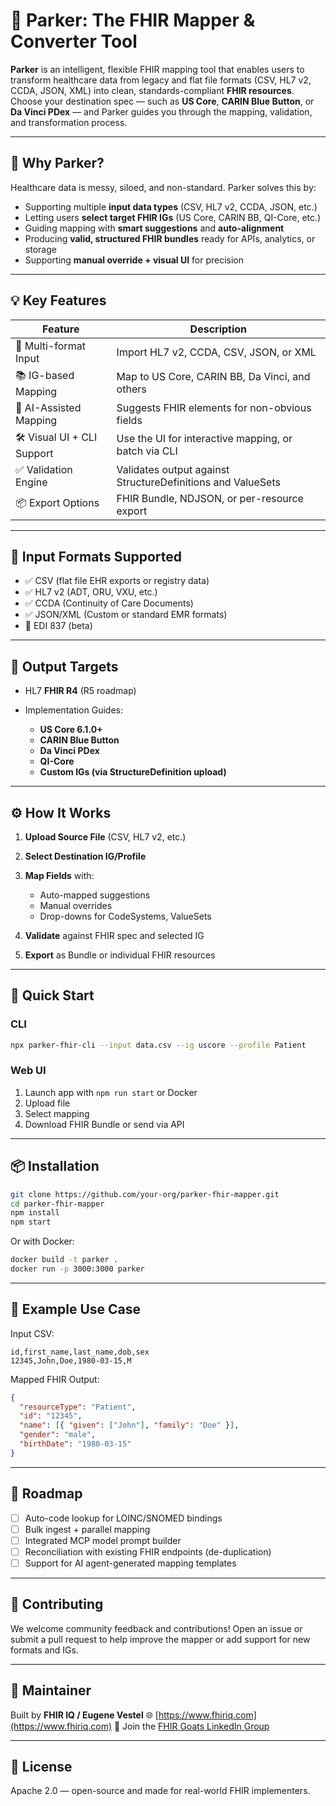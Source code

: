 

# 🔄 Parker: The FHIR Mapper & Converter Tool

**Parker** is an intelligent, flexible FHIR mapping tool that enables users to transform healthcare data from legacy and flat file formats (CSV, HL7 v2, CCDA, JSON, XML) into clean, standards-compliant **FHIR resources**. Choose your destination spec — such as **US Core**, **CARIN Blue Button**, or **Da Vinci PDex** — and Parker guides you through the mapping, validation, and transformation process.

---

## 🧭 Why Parker?

Healthcare data is messy, siloed, and non-standard. Parker solves this by:

* Supporting multiple **input data types** (CSV, HL7 v2, CCDA, JSON, etc.)
* Letting users **select target FHIR IGs** (US Core, CARIN BB, QI-Core, etc.)
* Guiding mapping with **smart suggestions** and **auto-alignment**
* Producing **valid, structured FHIR bundles** ready for APIs, analytics, or storage
* Supporting **manual override + visual UI** for precision

---

## 💡 Key Features

| Feature                    | Description                                                 |
| -------------------------- | ----------------------------------------------------------- |
| 🧾 Multi-format Input      | Import HL7 v2, CCDA, CSV, JSON, or XML                      |
| 📚 IG-based Mapping        | Map to US Core, CARIN BB, Da Vinci, and others              |
| 🧠 AI-Assisted Mapping     | Suggests FHIR elements for non-obvious fields               |
| 🛠 Visual UI + CLI Support | Use the UI for interactive mapping, or batch via CLI        |
| ✅ Validation Engine        | Validates output against StructureDefinitions and ValueSets |
| 📦 Export Options          | FHIR Bundle, NDJSON, or per-resource export                 |

---

## 📂 Input Formats Supported

* ✅ CSV (flat file EHR exports or registry data)
* ✅ HL7 v2 (ADT, ORU, VXU, etc.)
* ✅ CCDA (Continuity of Care Documents)
* ✅ JSON/XML (Custom or standard EMR formats)
* 🧪 EDI 837 (beta)

---

## 🎯 Output Targets

* HL7 **FHIR R4** (R5 roadmap)
* Implementation Guides:

  * **US Core 6.1.0+**
  * **CARIN Blue Button**
  * **Da Vinci PDex**
  * **QI-Core**
  * **Custom IGs (via StructureDefinition upload)**

---

## ⚙️ How It Works

1. **Upload Source File** (CSV, HL7 v2, etc.)
2. **Select Destination IG/Profile**
3. **Map Fields** with:

   * Auto-mapped suggestions
   * Manual overrides
   * Drop-downs for CodeSystems, ValueSets
4. **Validate** against FHIR spec and selected IG
5. **Export** as Bundle or individual FHIR resources

---

## 🚀 Quick Start

### CLI

```bash
npx parker-fhir-cli --input data.csv --ig uscore --profile Patient
```

### Web UI

1. Launch app with `npm run start` or Docker
2. Upload file
3. Select mapping
4. Download FHIR Bundle or send via API

---

## 📦 Installation

```bash
git clone https://github.com/your-org/parker-fhir-mapper.git
cd parker-fhir-mapper
npm install
npm start
```

Or with Docker:

```bash
docker build -t parker .
docker run -p 3000:3000 parker
```

---

## 🧪 Example Use Case

Input CSV:

```csv
id,first_name,last_name,dob,sex
12345,John,Doe,1980-03-15,M
```

Mapped FHIR Output:

```json
{
  "resourceType": "Patient",
  "id": "12345",
  "name": [{ "given": ["John"], "family": "Doe" }],
  "gender": "male",
  "birthDate": "1980-03-15"
}
```

---

## 🧭 Roadmap

* [ ] Auto-code lookup for LOINC/SNOMED bindings
* [ ] Bulk ingest + parallel mapping
* [ ] Integrated MCP model prompt builder
* [ ] Reconciliation with existing FHIR endpoints (de-duplication)
* [ ] Support for AI agent-generated mapping templates

---

## 🤝 Contributing

We welcome community feedback and contributions! Open an issue or submit a pull request to help improve the mapper or add support for new formats and IGs.

---

## 👤 Maintainer

Built by **FHIR IQ / Eugene Vestel**
🌐 [https://www.fhiriq.com](https://www.fhiriq.com)
📣 Join the [FHIR Goats LinkedIn Group](https://www.linkedin.com/groups/12732939/)

---

## 📜 License

Apache 2.0 — open-source and made for real-world FHIR implementers.
